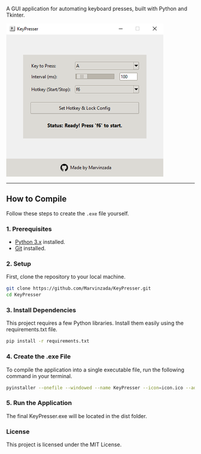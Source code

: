 A GUI application for automating keyboard presses, built with Python and Tkinter.

![App Screenshot](app.png)

---

## How to Compile

Follow these steps to create the `.exe` file yourself.

### 1. Prerequisites

- [Python 3.x](https://www.python.org/downloads/) installed.
- [Git](https://git-scm.com/downloads/) installed.

### 2. Setup

First, clone the repository to your local machine.

```bash
git clone https://github.com/Marvinzada/KeyPresser.git
cd KeyPresser
```

### 3. Install Dependencies
This project requires a few Python libraries. Install them easily using the requirements.txt file.

```bash
pip install -r requirements.txt
```

### 4. Create the .exe File
To compile the application into a single executable file, run the following command in your terminal.

```bash
pyinstaller --onefile --windowed --name KeyPresser --icon=icon.ico --add-data "github_logo.png;." --add-data "icon.ico;." kpresser.py
```

### 5. Run the Application
The final KeyPresser.exe will be located in the dist folder.


### License
This project is licensed under the MIT License.
